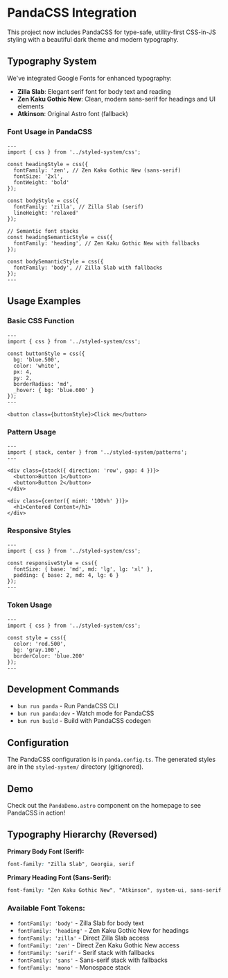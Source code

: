 # PandaCSS Integration

This project now includes PandaCSS for type-safe, utility-first CSS-in-JS styling with a beautiful dark theme and modern typography.

## Typography System

We've integrated Google Fonts for enhanced typography:

- **Zilla Slab**: Elegant serif font for body text and reading
- **Zen Kaku Gothic New**: Clean, modern sans-serif for headings and UI elements
- **Atkinson**: Original Astro font (fallback)

### Font Usage in PandaCSS
```astro
---
import { css } from '../styled-system/css';

const headingStyle = css({
  fontFamily: 'zen', // Zen Kaku Gothic New (sans-serif)
  fontSize: '2xl',
  fontWeight: 'bold'
});

const bodyStyle = css({
  fontFamily: 'zilla', // Zilla Slab (serif)
  lineHeight: 'relaxed'
});

// Semantic font stacks
const headingSemanticStyle = css({
  fontFamily: 'heading', // Zen Kaku Gothic New with fallbacks
});

const bodySemanticStyle = css({
  fontFamily: 'body', // Zilla Slab with fallbacks
});
---
```

## Usage Examples

### Basic CSS Function
```astro
---
import { css } from '../styled-system/css';

const buttonStyle = css({
  bg: 'blue.500',
  color: 'white',
  px: 4,
  py: 2,
  borderRadius: 'md',
  _hover: { bg: 'blue.600' }
});
---

<button class={buttonStyle}>Click me</button>
```

### Pattern Usage
```astro
---
import { stack, center } from '../styled-system/patterns';
---

<div class={stack({ direction: 'row', gap: 4 })}>
  <button>Button 1</button>
  <button>Button 2</button>
</div>

<div class={center({ minH: '100vh' })}>
  <h1>Centered Content</h1>
</div>
```

### Responsive Styles
```astro
---
import { css } from '../styled-system/css';

const responsiveStyle = css({
  fontSize: { base: 'md', md: 'lg', lg: 'xl' },
  padding: { base: 2, md: 4, lg: 6 }
});
---
```

### Token Usage
```astro
---
import { css } from '../styled-system/css';

const style = css({
  color: 'red.500',
  bg: 'gray.100',
  borderColor: 'blue.200'
});
---
```

## Development Commands

- `bun run panda` - Run PandaCSS CLI
- `bun run panda:dev` - Watch mode for PandaCSS
- `bun run build` - Build with PandaCSS codegen

## Configuration

The PandaCSS configuration is in `panda.config.ts`. The generated styles are in the `styled-system/` directory (gitignored).

## Demo

Check out the `PandaDemo.astro` component on the homepage to see PandaCSS in action!

## Typography Hierarchy (Reversed)

**Primary Body Font (Serif):**
```css
font-family: "Zilla Slab", Georgia, serif
```

**Primary Heading Font (Sans-Serif):**
```css
font-family: "Zen Kaku Gothic New", "Atkinson", system-ui, sans-serif
```

### Available Font Tokens:
- `fontFamily: 'body'` - Zilla Slab for body text
- `fontFamily: 'heading'` - Zen Kaku Gothic New for headings
- `fontFamily: 'zilla'` - Direct Zilla Slab access
- `fontFamily: 'zen'` - Direct Zen Kaku Gothic New access
- `fontFamily: 'serif'` - Serif stack with fallbacks
- `fontFamily: 'sans'` - Sans-serif stack with fallbacks
- `fontFamily: 'mono'` - Monospace stack
